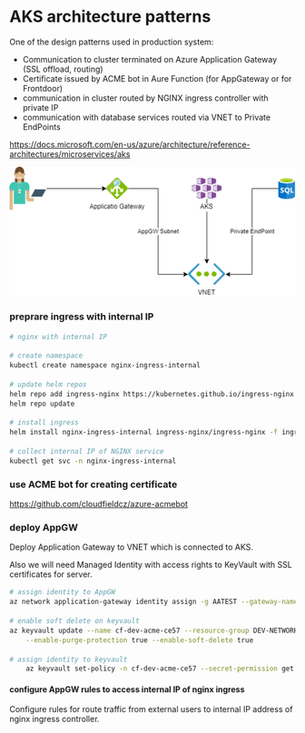 # AKS architecture patterns

One of the design patterns used in production system:

* Communication to cluster terminated on Azure Application Gateway (SSL offload, routing)
* Certificate issued by ACME bot in Aure Function (for AppGateway or for Frontdoor)
* communication in cluster routed by NGINX ingress controller with private IP
* communication with database services routed via VNET to Private EndPoints

https://docs.microsoft.com/en-us/azure/architecture/reference-architectures/microservices/aks

![arch](aks-arch.png)

### preprare ingress with internal IP

```bash
# nginx with internal IP

# create namespace
kubectl create namespace nginx-ingress-internal

# update helm repos
helm repo add ingress-nginx https://kubernetes.github.io/ingress-nginx
helm repo update 

# install ingress
helm install nginx-ingress-internal ingress-nginx/ingress-nginx -f ingress.yaml --namespace nginx-ingress-internal

# collect internal IP of NGINX service
kubectl get svc -n nginx-ingress-internal
```

### use ACME bot for creating certificate

https://github.com/cloudfieldcz/azure-acmebot


### deploy AppGW

Deploy Application Gateway to VNET which is connected to AKS.

Also we will need Managed Identity with access rights to KeyVault with SSL certificates for server.

```bash
# assign identity to AppGW
az network application-gateway identity assign -g AATEST --gateway-name appgw --identity cf-dev-appgw

# enable soft delete on keyvault
az keyvault update --name cf-dev-acme-ce57 --resource-group DEV-NETWORK-SHARED \
    --enable-purge-protection true --enable-soft-delete true

# assign identity to keyvault
    az keyvault set-policy -n cf-dev-acme-ce57 --secret-permission get --object-id "$(az identity show -n cf-dev-appgw -g AATEST --query "principalId" -o tsv)"
```

#### configure AppGW rules to access internal IP of nginx ingress

Configure rules for route traffic from external users to internal IP address of nginx ingress controller.